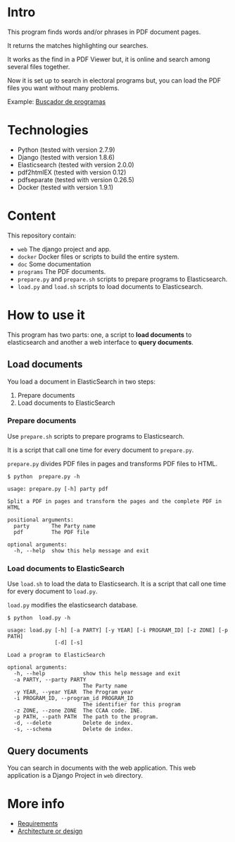 # Intro

This program finds words and/or phrases in PDF document pages.

It returns the matches highlighting our searches.

It works as the find in a PDF Viewer but, it is online and search among several
files together.

Now it is set up to search in electoral programs but, you can load the PDF files
you want without many problems.

Example: [Buscador de programas](http://programas.funeslab.com)

# Technologies

* Python (tested with version 2.7.9)
* Django (tested with version 1.8.6)
* Elasticsearch (tested with version 2.0.0)
* pdf2htmlEX (tested with version 0.12)
* pdfseparate (tested with version 0.26.5)
* Docker (tested with version 1.9.1)

# Content

This repository contain:

* `web` The django project and app.
* `docker` Docker files or scripts to build the entire system.
* `doc` Some documentation
* `programs` The PDF documents.
* `prepare.py` and `prepare.sh` scripts to prepare programs to Elasticsearch.
* `load.py` and `load.sh` scripts to load documents to Elasticsearch.


# How to use it

This program has two parts: one, a script to **load documents** to
elasticsearch and another a web interface to **query documents**.

## Load documents

You load a document in ElasticSearch in two steps:

1. Prepare documents
2. Load documents to ElasticSearch

### Prepare documents

Use `prepare.sh` scripts to prepare programs to Elasticsearch.

It is a script that call one time for every document to  `prepare.py`.

`prepare.py` divides PDF files in pages and transforms PDF files to HTML.

```
$ python  prepare.py -h

usage: prepare.py [-h] party pdf

Split a PDF in pages and transform the pages and the complete PDF in HTML

positional arguments:
  party       The Party name
  pdf         The PDF file

optional arguments:
  -h, --help  show this help message and exit
```

### Load documents to ElasticSearch

Use `load.sh` to load the data to Elasticsearch. It is a script that call one
time for every document to `load.py`.

`load.py` modifies the elasticsearch database.

```
$ python  load.py -h

usage: load.py [-h] [-a PARTY] [-y YEAR] [-i PROGRAM_ID] [-z ZONE] [-p PATH]
               [-d] [-s]

Load a program to ElasticSearch

optional arguments:
  -h, --help            show this help message and exit
  -a PARTY, --party PARTY
                        The Party name
  -y YEAR, --year YEAR  The Program year
  -i PROGRAM_ID, --program_id PROGRAM_ID
                        The identifier for this program
  -z ZONE, --zone ZONE  The CCAA code. INE.
  -p PATH, --path PATH  The path to the program.
  -d, --delete          Delete de index.
  -s, --schema          Delete de index.
```

## Query documents

You can search in documents with the web application. This web application is a
Django Project in `web` directory.

# More info

* [Requirements](./doc/requirements.md)
* [Architecture or design](./doc/design.md)
